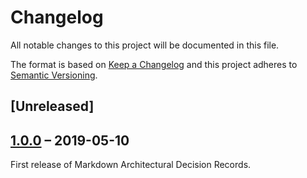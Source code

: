 # Changelog

All notable changes to this project will be documented in this file.

The format is based on [Keep a Changelog](http://keepachangelog.com/)
and this project adheres to [Semantic Versioning](http://semver.org/).

## [Unreleased]

## [1.0.0](https://github.com/stemlaur/architecture-decision-record/releases/tag/1.0.0) – 2019-05-10

First release of Markdown Architectural Decision Records.



